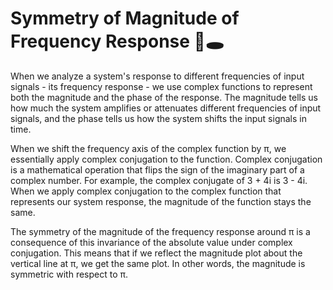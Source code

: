 # Symmetry of Magnitude of Frequency Response 🐇🕳
When we analyze a system's response to different frequencies of input signals - its frequency response - we use complex functions to represent both the magnitude and the phase of the response. The magnitude tells us how much the system amplifies or attenuates different frequencies of input signals, and the phase tells us how the system shifts the input signals in time.

When we shift the frequency axis of the complex function by π, we essentially apply complex conjugation to the function. Complex conjugation is a mathematical operation that flips the sign of the imaginary part of a complex number. For example, the complex conjugate of 3 + 4i is 3 - 4i. When we apply complex conjugation to the complex function that represents our system response, the magnitude of the function stays the same.

The symmetry of the magnitude of the frequency response around π is a consequence of this invariance of the absolute value under complex conjugation. This means that if we reflect the magnitude plot about the vertical line at π, we get the same plot. In other words, the magnitude is symmetric with respect to π.